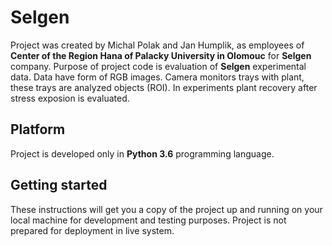 # Selgen
Project was created by Michal Polak and Jan Humplik, as employees of **Center of the Region Hana of Palacky University in Olomouc** for **Selgen** company. Purpose of project code is evaluation of **Selgen** experimental data. Data have form of RGB images. Camera monitors trays with plant, these trays are analyzed objects (ROI). In experiments plant recovery after stress exposion is evaluated.
## Platform
Project is developed only in **Python 3.6** programming language.
## Getting started
These instructions will get you a copy of the project up and running on your local machine for development and testing purposes. Project is not prepared for deployment in live system.
